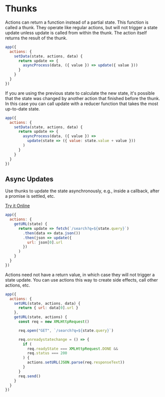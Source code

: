 # Thunks

Actions can return a function instead of a partial state. This function is called a thunk. They operate like regular actions, but will not trigger a state update unless update is called from within the thunk. The action itself returns the result of the thunk.

```jsx
app({
  actions: {
    setData(state, actions, data) {
      return update => {
        asyncProcess(data, ({ value }) => update({ value }))
      }
    }
  }
})
```

If you are using the previous state to calculate the new state, it's possible that the state was changed by another action that finished before the thunk. In this case you can call update with a reducer function that takes the most up-to-date state.

```jsx
app({
  actions: {
    setData(state, actions, data) {
      return update => {
        asyncProcess(data, ({ value }) =>
          update(state => ({ value: state.value + value }))
        )
      }
    }
  }
})
```

## Async Updates

Use thunks to update the state asynchronously, e.g., inside a callback, after a promise is settled, etc.

[Try it Online](https://codepen.io/hyperapp/pen/ZeByKv?editors=0010)

```jsx
app({
  actions: {
    getURL(state) {
      return update => fetch(`/search?q=${state.query}`)
        .then(data => data.json())
        .then(json => update({
          url: json[0].url
        })
      )
    }
  }
})
```

Actions need not have a return value, in which case they will not trigger a state update. You can use actions this way to create side effects, call other actions, etc.

```jsx
app({
  actions: {
    setURL(state, actions, data) {
      return { url: data[0].url }
    },
    getURL(state, actions) {
      const req = new XMLHttpRequest()

      req.open("GET", `/search?q=${state.query}`)

      req.onreadystatechange = () => {
        if (
          req.readyState === XMLHttpRequest.DONE &&
          req.status === 200
        ) {
          actions.setURL(JSON.parse(req.responseText))
        }
      }
      req.send()
    }
  }
})
```

